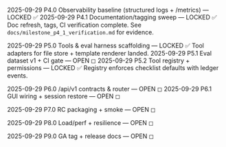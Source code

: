2025-09-29  P4.0  Observability baseline (structured logs + /metrics) — LOCKED ✅
2025-09-29  P4.1  Documentation/tagging sweep — LOCKED ✅ Doc refresh, tags, CI verification complete. See `docs/milestone_p4_1_verification.md` for evidence.

2025-09-29  P5.0  Tools & eval harness scaffolding — LOCKED ✅ Tool adapters for file store + template renderer landed.
2025-09-29  P5.1  Eval dataset v1 + CI gate — OPEN ◻
2025-09-29  P5.2  Tool registry + permissions — LOCKED ✅ Registry enforces checklist defaults with ledger events.

2025-09-29  P6.0  /api/v1 contracts & router — OPEN ◻
2025-09-29  P6.1  GUI wiring + session restore — OPEN ◻

2025-09-29  P7.0  RC packaging + smoke — OPEN ◻

2025-09-29  P8.0  Load/perf + resilience — OPEN ◻

2025-09-29  P9.0  GA tag + release docs — OPEN ◻
